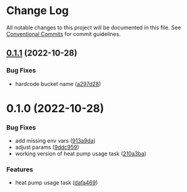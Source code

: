 # Change Log

All notable changes to this project will be documented in this file.
See [Conventional Commits](https://conventionalcommits.org) for commit guidelines.

## [0.1.1](https://github.com/mariusz-kabala/homeAutomation/compare/@home/task-heat-pump-usage@0.1.0...@home/task-heat-pump-usage@0.1.1) (2022-10-28)


### Bug Fixes

* hardcode bucket name ([a297d28](https://github.com/mariusz-kabala/homeAutomation/commit/a297d288771e7f51a258195c47746681caed0105))





# 0.1.0 (2022-10-28)


### Bug Fixes

* add missing env vars ([913a9da](https://github.com/mariusz-kabala/homeAutomation/commit/913a9dab65b48733734da540f4812fa0d183805b))
* adjust params ([9ddc959](https://github.com/mariusz-kabala/homeAutomation/commit/9ddc9598d19bd186f762f5880fd456f76d00ef2d))
* working version of heat pump usage task ([210a3ba](https://github.com/mariusz-kabala/homeAutomation/commit/210a3bab1b8dac850ceaca986e92c2d2b7e1f391))


### Features

* heat pump usage task ([dafa469](https://github.com/mariusz-kabala/homeAutomation/commit/dafa46909403ea77b5018b28a457ba1eb55ed8f2))
